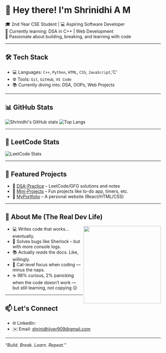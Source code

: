# 👋 Hey there! I'm Shrinidhi A M

🎓 2nd Year CSE Student | 💻 Aspiring Software Developer  
🌱 Currently learning: DSA in C++ | Web Development  
🚀 Passionate about building, breaking, and learning with code

---

## 🛠️ Tech Stack

- 💻 Languages: `C++`, `Python`, `HTML`, `CSS`, `JavaScript`,'C'
- ⚙️ Tools: `Git`, `GitHub`, `VS Code`
- 📚 Currently diving into: DSA, OOPs, Web Projects

---

## 📊 GitHub Stats

![Shrinidhi's GitHub stats](https://github-readme-stats.vercel.app/api?username=shrinidhi-iyer&show_icons=true&theme=tokyonight)
![Top Langs](https://github-readme-stats.vercel.app/api/top-langs/?username=shrinidhi-iyer&layout=compact&theme=tokyonight)

---

## 🧠 LeetCode Stats

![LeetCode Stats](https://leetcard.jacoblin.cool/shrinidhi2006?theme=dark&font=baloo&ext=heatmap)

---

## 📌 Featured Projects

- 🔹 [DSA-Practice](https://github.com/shrinidhi-iyer/DSA-Practice) – LeetCode/GFG solutions and notes
- 🔹 [Mini-Projects](https://github.com/shrinidhi-iyer/Mini-Projects) – Fun projects like to-do app, timers, etc.
- 🔹 [MyPortfolio](https://github.com/shrinidhi-iyer/MyPortfolio) – A personal website (React/HTML/CSS)

---

## 🤪 About Me (The Real Dev Life)

<img src="https://media.giphy.com/media/JIX9t2j0ZTN9S/giphy.gif" width="250" align="right"/>

- 💻 Writes code that works... eventually.  
- 🧩 Solves bugs like Sherlock – but with more console logs.  
- 📚 Actually *reads* the docs. Like, willingly.  
- 🐾 Cat-level focus when coding — minus the naps.  
- ☕ 98% curious, 2% panicking when the code doesn’t work — but still learning, not copying 😉

---

## 📫 Let's Connect

- 🌐 LinkedIn: 
- ✉️ Email: shrinidhiiyer909@gmail.com

---

_“Build. Break. Learn. Repeat.”_




